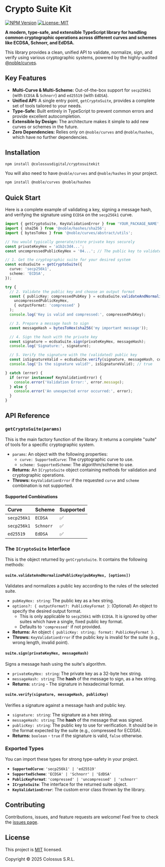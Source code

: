 # Crypto Suite Kit

[![NPM Version](https://badge.fury.io/gh/colossusdigital%2FcryptoSuiteKit.svg)](https://www.npmjs.com/package/@colossusdigital/cryptosuitekit)
[![License: MIT](https://img.shields.io/badge/License-MIT-yellow.svg)](https://opensource.org/licenses/MIT)

**A modern, type-safe, and extensible TypeScript library for handling common cryptographic operations across different curves and schemes like ECDSA, Schnorr, and EdDSA.**

This library provides a clean, unified API to validate, normalize, sign, and verify using various cryptographic systems, powered by the highly-audited [@noble/curves](https://github.com/paulmillr/noble-curves).

## Key Features

-   **Multi-Curve & Multi-Scheme:** Out-of-the-box support for `secp256k1` (with `ECDSA` & `Schnorr`) and `ed25519` (with `EdDSA`).
-   **Unified API:** A single entry point, `getCryptoSuite`, provides a complete set of tools tailored to your needs.
-   **Type-Safe:** Built entirely in TypeScript to prevent common errors and provide excellent autocompletion.
-   **Extensible by Design:** The architecture makes it simple to add new curves or schemes in the future.
-   **Zero Dependencies:** Relies only on `@noble/curves` and `@noble/hashes`, which have no further dependencies.

## Installation

```bash
npm install @colossusdigital/cryptosuitekit
```
You will also need to have `@noble/curves` and `@noble/hashes` in your project.
```bash
npm install @noble/curves @noble/hashes
```

## Quick Start

Here is a complete example of validating a key, signing a message hash, and verifying the signature using `ECDSA` on the `secp256k1` curve.

```typescript
import { getCryptoSuite, KeyValidationError } from 'YOUR_PACKAGE_NAME';
import { sha256 } from '@noble/hashes/sha256';
import { bytesToHex } from '@noble/curves/abstract/utils';

// You would typically generate/store private keys securely
const privateKeyHex = 'a1b2c3d4...'; 
const uncompressedPublicKeyHex = '04...'; // The public key to validate

// 1. Get the cryptographic suite for your desired system
const ecdsaSuite = getCryptoSuite({
  curve: 'secp256k1',
  scheme: 'ECDSA',
});

try {
  // 2. Validate the public key and choose an output format
  const { publicKey: compressedPubKey } = ecdsaSuite.validateAndNormalizePublicKey(
    uncompressedPublicKeyHex,
    { outputFormat: 'compressed' }
  );
  console.log('Key is valid and compressed:', compressedPubKey);

  // 3. Prepare a message hash to sign
  const messageHash = bytesToHex(sha256('my important message'));

  // 4. Sign the hash with the private key
  const signature = ecdsaSuite.sign(privateKeyHex, messageHash);
  console.log('Signature:', signature);

  // 5. Verify the signature with the (validated) public key
  const isSignatureValid = ecdsaSuite.verify(signature, messageHash, compressedPubKey);
  console.log('Is the signature valid?', isSignatureValid); // true

} catch (error) {
  if (error instanceof KeyValidationError) {
    console.error('Validation Error:', error.message);
  } else {
    console.error('An unexpected error occurred:', error);
  }
}
```

## API Reference

### `getCryptoSuite(params)`

This is the main factory function of the library. It returns a complete "suite" of tools for a specific cryptographic system.

-   `params`: An object with the following properties:
    -   `curve: SupportedCurve`: The cryptographic curve to use.
    -   `scheme: SupportedScheme`: The algorithm/scheme to use.
-   **Returns:** An `ICryptoSuite` object containing methods for validation and cryptographic operations.
-   **Throws:** `KeyValidationError` if the requested `curve` and `scheme` combination is not supported.

#### Supported Combinations

| Curve         | Scheme  | Supported |
| :------------ | :------ | :-------- |
| `secp256k1`   | `ECDSA` | ✅         |
| `secp256k1`   | `Schnorr` | ✅         |
| `ed25519`     | `EdDSA` | ✅         |

### The `ICryptoSuite` Interface

This is the object returned by `getCryptoSuite`. It contains the following methods:

#### `suite.validateAndNormalizePublicKey(pubKeyHex, [options])`

Validates and normalizes a public key according to the rules of the selected suite.

-   `pubKeyHex: string`: The public key as a hex string.
-   `options?: { outputFormat?: PublicKeyFormat }`: (Optional) An object to specify the desired output format.
    -   This is only applicable to `secp256k1` with `ECDSA`. It is ignored by other suites which have a single, fixed public key format.
    -   Defaults to `'compressed'` if not provided.
-   **Returns:** An object `{ publicKey: string; format: PublicKeyFormat }`.
-   **Throws:** `KeyValidationError` if the public key is invalid for the suite (e.g., wrong length, invalid point).

#### `suite.sign(privateKeyHex, messageHash)`

Signs a message hash using the suite's algorithm.

-   `privateKeyHex: string`: The private key as a 32-byte hex string.
-   `messageHash: string`: The **hash** of the message to sign, as a hex string.
-   **Returns:** `string` - The signature in hexadecimal format.

#### `suite.verify(signature, messageHash, publicKey)`

Verifies a signature against a message hash and public key.

-   `signature: string`: The signature as a hex string.
-   `messageHash: string`: The **hash** of the message that was signed.
-   `publicKey: string`: The public key to use for verification. It should be in the format expected by the suite (e.g., compressed for ECDSA).
-   **Returns:** `boolean` - `true` if the signature is valid, `false` otherwise.

### Exported Types

You can import these types for strong type-safety in your project.

-   **`SupportedCurve`**: `'secp256k1' | 'ed25519'`
-   **`SupportedScheme`**: `'ECDSA' | 'Schnorr' | 'EdDSA'`
-   **`PublicKeyFormat`**: `'compressed' | 'uncompressed' | 'schnorr'`
-   **`ICryptoSuite`**: The interface for the returned suite object.
-   **`KeyValidationError`**: The custom error class thrown by the library.

## Contributing

Contributions, issues, and feature requests are welcome! Feel free to check the [issues page](https://github.com/colossusdigital/cryptoSuiteKit/issues).

## License

This project is [MIT](https://opensource.org/licenses/MIT) licensed.

Copyright © 2025 Colossus S.R.L.

